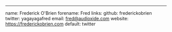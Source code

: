 ---
name: Frederick O'Brien
forename: Fred
links:
  github: frederickobrien
  twitter: yagayagafred
  email: fred@audioxide.com
  website: https://frederickobrien.com
  default: twitter
